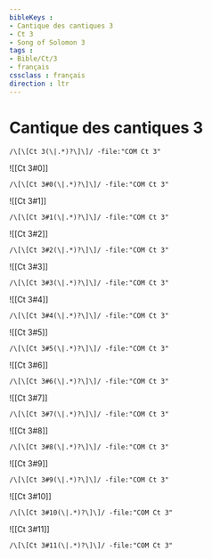 ```yaml
---
bibleKeys : 
- Cantique des cantiques 3
- Ct 3
- Song of Solomon 3
tags : 
- Bible/Ct/3
- français
cssclass : français
direction : ltr
---
```


# Cantique des cantiques 3

```query
/\[\[Ct 3(\|.*)?\]\]/ -file:"COM Ct 3"
```



![[Ct 3#0]]

```query
/\[\[Ct 3#0(\|.*)?\]\]/ -file:"COM Ct 3"
```

![[Ct 3#1]]

```query
/\[\[Ct 3#1(\|.*)?\]\]/ -file:"COM Ct 3"
```

![[Ct 3#2]]

```query
/\[\[Ct 3#2(\|.*)?\]\]/ -file:"COM Ct 3"
```

![[Ct 3#3]]

```query
/\[\[Ct 3#3(\|.*)?\]\]/ -file:"COM Ct 3"
```

![[Ct 3#4]]

```query
/\[\[Ct 3#4(\|.*)?\]\]/ -file:"COM Ct 3"
```

![[Ct 3#5]]

```query
/\[\[Ct 3#5(\|.*)?\]\]/ -file:"COM Ct 3"
```

![[Ct 3#6]]

```query
/\[\[Ct 3#6(\|.*)?\]\]/ -file:"COM Ct 3"
```

![[Ct 3#7]]

```query
/\[\[Ct 3#7(\|.*)?\]\]/ -file:"COM Ct 3"
```

![[Ct 3#8]]

```query
/\[\[Ct 3#8(\|.*)?\]\]/ -file:"COM Ct 3"
```

![[Ct 3#9]]

```query
/\[\[Ct 3#9(\|.*)?\]\]/ -file:"COM Ct 3"
```

![[Ct 3#10]]

```query
/\[\[Ct 3#10(\|.*)?\]\]/ -file:"COM Ct 3"
```

![[Ct 3#11]]

```query
/\[\[Ct 3#11(\|.*)?\]\]/ -file:"COM Ct 3"
```

